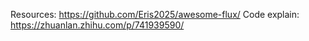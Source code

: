Resources: <https://github.com/Eris2025/awesome-flux/>
Code explain: <https://zhuanlan.zhihu.com/p/741939590/>
